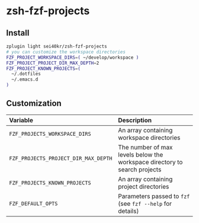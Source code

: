 # zsh-fzf-projects

## Install

```sh
zplugin light sei40kr/zsh-fzf-projects
# you can customize the workspace directories
FZF_PROJECT_WORKSPACE_DIRS=( ~/develop/workspace )
FZF_PROJECT_PROJECT_DIR_MAX_DEPTH=2
FZF_PROJECT_KNOWN_PROJECTS=(
  ~/.dotfiles
  ~/.emacs.d
)
```

## Customization

| Variable                             | Description                                                               |
| :--                                  | :--                                                                       |
| `FZF_PROJECTS_WORKSPACE_DIRS`        | An array containing workspace directories                                 |
| `FZF_PROJECTS_PROJECT_DIR_MAX_DEPTH` | The number of max levels below the workspace directory to search projects |
| `FZF_PROJECTS_KNOWN_PROJECTS`        | An array containing project directories                                   |
| `FZF_DEFAULT_OPTS`                   | Parameters passed to `fzf` (see `fzf --help` for details)                 |
